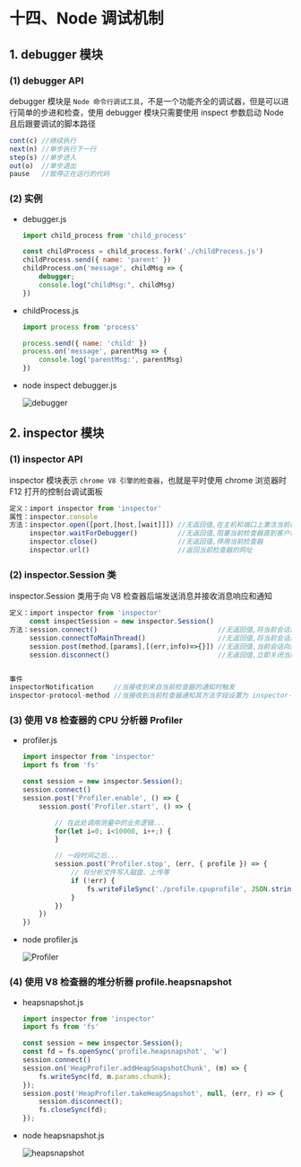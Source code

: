 # 十四、Node 调试机制

## 1. debugger 模块

### (1) debugger API

debugger 模块是 `Node 命令行调试工具`，不是一个功能齐全的调试器，但是可以进行简单的步进和检查，使用 debugger 模块只需要使用 inspect 参数启动 Node 且后跟要调试的脚本路径

```js
cont(c) //继续执行
next(n) //单步执行下一行
step(s) //单步进入
out(o)  //单步退出
pause   //暂停正在运行的代码
```

### (2) 实例

* debugger.js

    ```js
    import child_process from 'child_process'

    const childProcess = child_process.fork('./childProcess.js')
    childProcess.send({ name: 'parent' })
    childProcess.on('message', childMsg => {
        debugger;
        console.log("childMsg:", childMsg)
    })
    ```

* childProcess.js

    ```js
    import process from 'process'

    process.send({ name: 'child' })
    process.on('message', parentMsg => {
        console.log('parentMsg:', parentMsg)
    })
    ```

* node inspect debugger.js

    ![debugger]()

## 2. inspector 模块

### (1) inspector API

inspector 模块表示 `chrome V8 引擎的检查器`，也就是平时使用 chrome 浏览器时 F12 打开的控制台调试面板

```js
定义：import inspector from 'inspector'
属性：inspector.console
方法：inspector.open([port,[host,[wait]]]) //无返回值,在主机和端口上激活当前检查器,可选参数wait表示在客户端连接之前是否阻塞
     inspector.waitForDebugger()          //无返回值,阻塞当前检查器直到客户端发送 Runtime.runIfWaitingForDebugger 命令
     inspector.close()                    //无返回值,停用当前检查器
     inspector.url()                      //返回当前检查器的网址
```

### (2) inspector.Session 类

inspector.Session 类用于向 V8 检查器后端发送消息并接收消息响应和通知

```js
定义：import inspector from 'inspector'
     const inspectSession = new inspector.Session()
方法：session.connect()                              //无返回值,将当前会话连接到当前线程检查器后端
     session.connectToMainThread()                  //无返回值,将当前会话连接到主线程检查器后端
     session.post(method,[params],[(err,info)=>{}]) //无返回值,当前会话向连接的检查器后端发送消息
     session.disconnect()                           //无返回值,立即关闭当前会话


事件
inspectorNotification     //当接收到来自当前检查器的通知时触发
inspector-protocol-method //当接收到当前检查器通知其方法字段设置为 inspector-protocol-method 时触发
```

### (3) 使用 V8 检查器的 CPU 分析器 Profiler

* profiler.js

    ```js
    import inspector from 'inspector'
    import fs from 'fs'

    const session = new inspector.Session();
    session.connect()
    session.post('Profiler.enable', () => {
        session.post('Profiler.start', () => {

            // 在此处调用测量中的业务逻辑...
            for(let i=0; i<10000, i++;) {
            }

            // 一段时间之后...
            session.post('Profiler.stop', (err, { profile }) => {
                // 将分析文件写入磁盘、上传等
                if (!err) {
                    fs.writeFileSync('./profile.cpuprofile', JSON.stringify(profile));
                }
            })
        })
    })
    ```

* node profiler.js

  ![Profiler]()

### (4) 使用 V8 检查器的堆分析器 profile.heapsnapshot

* heapsnapshot.js

    ```js
    import inspector from 'inspector'
    import fs from 'fs'

    const session = new inspector.Session();
    const fd = fs.openSync('profile.heapsnapshot', 'w')
    session.connect()
    session.on('HeapProfiler.addHeapSnapshotChunk', (m) => {
        fs.writeSync(fd, m.params.chunk);
    });
    session.post('HeapProfiler.takeHeapSnapshot', null, (err, r) => {
        session.disconnect();
        fs.closeSync(fd);
    });
    ```

* node heapsnapshot.js

  ![heapsnapshot]()
